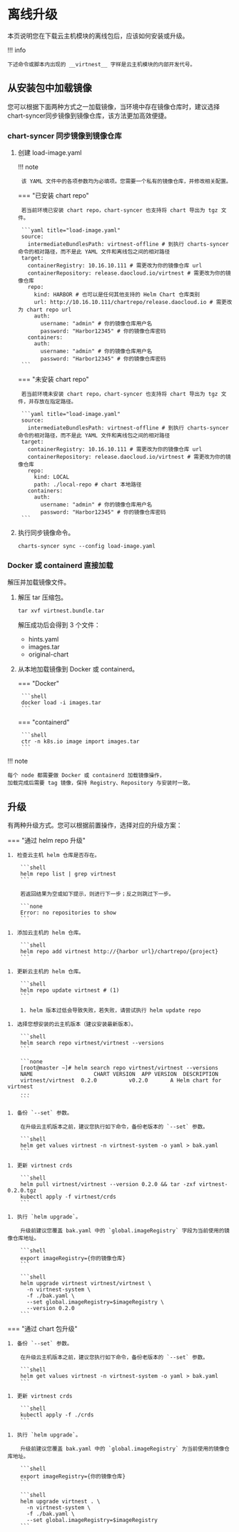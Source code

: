 # 离线升级

本页说明您在下载云主机模块的离线包后，应该如何安装或升级。

!!! info

    下述命令或脚本内出现的 __virtnest__ 字样是云主机模块的内部开发代号。

## 从安装包中加载镜像

您可以根据下面两种方式之一加载镜像，当环境中存在镜像仓库时，建议选择chart-syncer同步镜像到镜像仓库，该方法更加高效便捷。

### chart-syncer 同步镜像到镜像仓库

1. 创建 load-image.yaml

    !!! note  

        该 YAML 文件中的各项参数均为必填项。您需要一个私有的镜像仓库，并修改相关配置。

    === "已安装 chart repo"

        若当前环境已安装 chart repo，chart-syncer 也支持将 chart 导出为 tgz 文件。

        ```yaml title="load-image.yaml"
        source:
          intermediateBundlesPath: virtnest-offline # 到执行 charts-syncer 命令的相对路径，而不是此 YAML 文件和离线包之间的相对路径
        target:
          containerRegistry: 10.16.10.111 # 需更改为你的镜像仓库 url
          containerRepository: release.daocloud.io/virtnest # 需更改为你的镜像仓库
          repo:
            kind: HARBOR # 也可以是任何其他支持的 Helm Chart 仓库类别
            url: http://10.16.10.111/chartrepo/release.daocloud.io # 需更改为 chart repo url
            auth:
              username: "admin" # 你的镜像仓库用户名
              password: "Harbor12345" # 你的镜像仓库密码
          containers:
            auth:
              username: "admin" # 你的镜像仓库用户名
              password: "Harbor12345" # 你的镜像仓库密码
        ```

    === "未安装 chart repo"

        若当前环境未安装 chart repo，chart-syncer 也支持将 chart 导出为 tgz 文件，并存放在指定路径。

        ```yaml title="load-image.yaml"
        source:
          intermediateBundlesPath: virtnest-offline # 到执行 charts-syncer 命令的相对路径，而不是此 YAML 文件和离线包之间的相对路径
        target:
          containerRegistry: 10.16.10.111 # 需更改为你的镜像仓库 url
          containerRepository: release.daocloud.io/virtnest # 需更改为你的镜像仓库
          repo:
            kind: LOCAL
            path: ./local-repo # chart 本地路径
          containers:
            auth:
              username: "admin" # 你的镜像仓库用户名
              password: "Harbor12345" # 你的镜像仓库密码
        ```

1. 执行同步镜像命令。

    ```shell
    charts-syncer sync --config load-image.yaml
    ```

### Docker 或 containerd 直接加载

解压并加载镜像文件。

1. 解压 tar 压缩包。

    ```shell
    tar xvf virtnest.bundle.tar
    ```

    解压成功后会得到 3 个文件：

    - hints.yaml
    - images.tar
    - original-chart

2. 从本地加载镜像到 Docker 或 containerd。

    === "Docker"

        ```shell
        docker load -i images.tar
        ```

    === "containerd"

        ```shell
        ctr -n k8s.io image import images.tar
        ```

!!! note

    每个 node 都需要做 Docker 或 containerd 加载镜像操作，
    加载完成后需要 tag 镜像，保持 Registry、Repository 与安装时一致。

## 升级

有两种升级方式。您可以根据前置操作，选择对应的升级方案：

=== "通过 helm repo 升级"

    1. 检查云主机 helm 仓库是否存在。

        ```shell
        helm repo list | grep virtnest
        ```

        若返回结果为空或如下提示，则进行下一步；反之则跳过下一步。

        ```none
        Error: no repositories to show
        ```

    1. 添加云主机的 helm 仓库。

        ```shell
        helm repo add virtnest http://{harbor url}/chartrepo/{project}
        ```

    1. 更新云主机的 helm 仓库。

        ```shell
        helm repo update virtnest # (1)
        ```

        1. helm 版本过低会导致失败，若失败，请尝试执行 helm update repo

    1. 选择您想安装的云主机版本（建议安装最新版本）。

        ```shell
        helm search repo virtnest/virtnest --versions
        ```

        ```none
        [root@master ~]# helm search repo virtnest/virtnest --versions
        NAME                   CHART VERSION  APP VERSION  DESCRIPTION
        virtnest/virtnest  0.2.0          v0.2.0       A Helm chart for virtnest
        ...
        ```

    1. 备份 `--set` 参数。

        在升级云主机版本之前，建议您执行如下命令，备份老版本的 `--set` 参数。

        ```shell
        helm get values virtnest -n virtnest-system -o yaml > bak.yaml
        ```

    1. 更新 virtnest crds

        ```shell
        helm pull virtnest/virtnest --version 0.2.0 && tar -zxf virtnest-0.2.0.tgz
        kubectl apply -f virtnest/crds
        ```

    1. 执行 `helm upgrade`。

        升级前建议您覆盖 bak.yaml 中的 `global.imageRegistry` 字段为当前使用的镜像仓库地址。

        ```shell
        export imageRegistry={你的镜像仓库}
        ```

        ```shell
        helm upgrade virtnest virtnest/virtnest \
          -n virtnest-system \
          -f ./bak.yaml \
          --set global.imageRegistry=$imageRegistry \
          --version 0.2.0
        ```

=== "通过 chart 包升级"

    1. 备份 `--set` 参数。

        在升级云主机版本之前，建议您执行如下命令，备份老版本的 `--set` 参数。

        ```shell
        helm get values virtnest -n virtnest-system -o yaml > bak.yaml
        ```

    1. 更新 virtnest crds

        ```shell
        kubectl apply -f ./crds
        ```

    1. 执行 `helm upgrade`。

        升级前建议您覆盖 bak.yaml 中的 `global.imageRegistry` 为当前使用的镜像仓库地址。

        ```shell
        export imageRegistry={你的镜像仓库}
        ```

        ```shell
        helm upgrade virtnest . \
          -n virtnest-system \
          -f ./bak.yaml \
          --set global.imageRegistry=$imageRegistry
        ```
